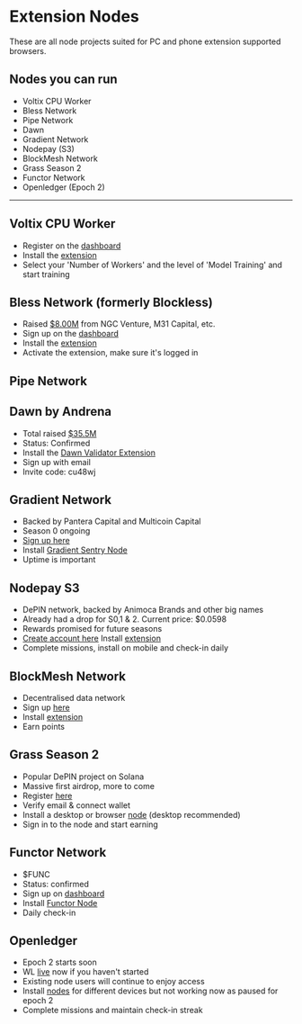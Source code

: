 # Extension Nodes

These are all node projects suited for PC and phone extension supported browsers.

## Nodes you can run
- Voltix CPU Worker
- Bless Network
- Pipe Network
- Dawn
- Gradient Network
- Nodepay (S3)
- BlockMesh Network
- Grass Season 2
- Functor Network
-  Openledger (Epoch 2)

--------------------------------------------------------------

## Voltix CPU Worker
- Register on the [dashboard](https://voltix.ai/login?ref=1PGDZ)
- Install the [extension](https://chromewebstore.google.com/detail/voltix-built-for-ai-speci/dhffhdepkkepbcienheompkncklalogf)
- Select your 'Number of Workers' and the level of 'Model Training' and start training

## Bless Network (formerly Blockless)
- Raised [$8.00M](https://cryptorank.io/ico/blockless#funding-rounds) from NGC Venture, M31 Capital, etc.
- Sign up on the [dashboard](https://bless.network/dashboard?ref=BQZJYU)
- Install the [extension](https://chromewebstore.google.com/detail/bless/pljbjcehnhcnofmkdbjolghdcjnmekia)
- Activate the extension, make sure it's logged in

## Pipe Network

## Dawn by Andrena
- Total raised [$35.5M](https://cryptorank.io/ico/andrena)
- Status: Confirmed
- Install the [Dawn Validator Extension](https://chromewebstore.google.com/detail/dawn-validator-chrome-ext/fpdkjdnhkakefebpekbdhillbhonfjjp)
- Sign up with email
- Invite code: cu48wj

## Gradient Network
- Backed by Pantera Capital and Multicoin Capital
- Season 0 ongoing
- [Sign up here](https://app.gradient.network/signup?code=38ORX7)
- Install [Gradient Sentry Node](https://chromewebstore.google.com/detail/gradient-sentry-node/caacbgbklghmpodbdafajbgdnegacfmo)
- Uptime is important

## Nodepay S3
- DePIN network, backed by Animoca Brands and other big names
- Already had a drop for S0,1 & 2. Current price: $0.0598
- Rewards promised for future seasons
- [Create account here](https://app.nodepay.ai/register?ref=9sVa0qFDewUj0uW)
Install [extension](https://chromewebstore.google.com/detail/nodepay-extension/lgmpfmgeabnnlemejacfljbmonaomfmm)
- Complete missions, install on mobile and check-in daily

## BlockMesh Network
- Decentralised data network
- Sign up [here](https://app.blockmesh.xyz/register?invite_code=b4f8c8ed-0825-41e7-a1ec-7539f90fa51e)
- Install [extension](https://chromewebstore.google.com/detail/blockmesh-network/obfhoiefijlolgdmphcekifedagnkfjp)
- Earn points

## Grass Season 2
- Popular DePIN project on Solana
- Massive first airdrop, more to come
- Register [here](https://app.getgrass.io/register/?referralCode=jGEw7vG3F4UAWog)
- Verify email & connect wallet
- Install a desktop or browser [node](https://app.getgrass.io/dashboard/store) (desktop recommended)
- Sign in to the node and start earning

## Functor Network
- $FUNC
- Status: confirmed
- Sign up on [dashboard](https://node.securitylabs.xyz/?from=extension&type=signin&referralCode=cm6zjbink1p9eqw1bltylq8qt)
- Install [Functor Node](https://chromewebstore.google.com/detail/functor-node/gahmmgacnfeohncipkjfjfbdlpbfkfhi)
- Daily check-in

## Openledger
- Epoch 2 starts soon
- WL [live](https://testnet.openledger.xyz/?referral_code=tx37poauvi) now if you haven't started
- Existing node users will continue to enjoy access
- Install [nodes](https://testnet.openledger.xyz/app-store) for different devices but not working now as paused for epoch 2
- Complete missions and maintain check-in streak
